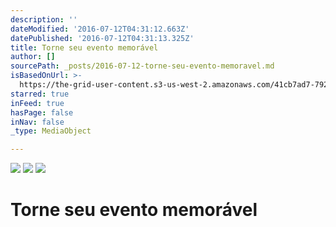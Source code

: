```yaml
---
description: ''
dateModified: '2016-07-12T04:31:12.663Z'
datePublished: '2016-07-12T04:31:13.325Z'
title: Torne seu evento memorável
author: []
sourcePath: _posts/2016-07-12-torne-seu-evento-memoravel.md
isBasedOnUrl: >-
  https://the-grid-user-content.s3-us-west-2.amazonaws.com/41cb7ad7-7929-435b-8556-2f07877181d6.png
starred: true
inFeed: true
hasPage: false
inNav: false
_type: MediaObject

---
```

![](https://imgflo.herokuapp.com/graph/vahj1ThiexotieMo/9c82a0002b973d6fc43244ecb906c894/croprotate.png?cropheight=717&cropwidth=1276&degrees=0&input=https%3A%2F%2Fthe-grid-user-content.s3-us-west-2.amazonaws.com%2F41cb7ad7-7929-435b-8556-2f07877181d6.png&x=0&y=0)
![](https://imgflo.herokuapp.com/graph/vahj1ThiexotieMo/c956e95390788566d888b6664da8fa1c/croprotate.jpg?cropheight=3457&cropwidth=5184&degrees=0&input=https%3A%2F%2Fthe-grid-user-content.s3-us-west-2.amazonaws.com%2F3a46e33e-9f5b-4726-88e8-f585b343679e.jpg&x=0&y=0)
![](https://imgflo.herokuapp.com/graph/vahj1ThiexotieMo/b462a69f09ae1b15f74dc664ab58844b/croprotate.jpg?cropheight=3457&cropwidth=5184&degrees=0&input=https%3A%2F%2Fthe-grid-user-content.s3-us-west-2.amazonaws.com%2Fe53aa506-797a-4941-9e0c-c72797604d8b.jpg&x=0&y=0)

# **Torne seu evento memorável**